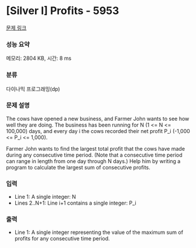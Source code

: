 # [Silver I] Profits - 5953 

[문제 링크](https://www.acmicpc.net/problem/5953) 

### 성능 요약

메모리: 2804 KB, 시간: 8 ms

### 분류

다이나믹 프로그래밍(dp)

### 문제 설명

<p>The cows have opened a new business, and Farmer John wants to see how well they are doing. The business has been running for N (1 <= N <= 100,000) days, and every day i the cows recorded their net profit P_i (-1,000 <= P_i <= 1,000).</p>

<p>Farmer John wants to find the largest total profit that the cows have made during any consecutive time period. (Note that a consecutive time period can range in length from one day through N days.) Help him by writing a program to calculate the largest sum of consecutive profits.</p>

### 입력 

 <ul>
	<li>Line 1: A single integer: N</li>
	<li>Lines 2..N+1: Line i+1 contains a single integer: P_i</li>
</ul>

<p> </p>

### 출력 

 <ul>
	<li>Line 1: A single integer representing the value of the maximum sum of profits for any consecutive time period.</li>
</ul>

<p> </p>

